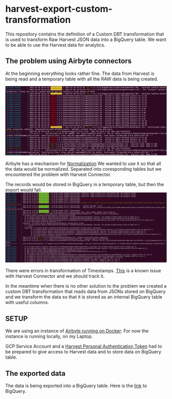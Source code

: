 # harvest-export-custom-transformation

This repository contains the definition of a Custom DBT transformation
that is used to transform Raw Harvest JSON data into a BigQuery table.
We want to be able to use the Harvest data for analytics.

## The problem using Airbyte connectors

At the beginning everything looks rather fine. The data from Harvest is being read and a temporary table with all the RAW
data is being created.

![](images/data_is_being_read.png)

Airbyte has a mechanism for [Normalization](https://docs.airbyte.com/understanding-airbyte/basic-normalization/)
We wanted to use it so that all the data would be normalized.
Separated into coresponding tables but we encountered the problem with Harvest Connector.

The records would be stored in BigQuery in a temporary table, but then the export would fail.
![](images/normalization_fail.png)

There were errors in transformation of Timestamps. [This](https://github.com/airbytehq/airbyte/labels/connectors%2Fsource%2Fharvest)
is a known issue with Harvest Connector and we should track it.

In the meantime when there is no other solution to the problem we created a custom DBT transformation that reads data from JSONs stored on BigQuery and
we transform the data so that it is stored as an internal BigQuery table with useful columns.

## SETUP

We are using an instance of [Airbyte running on Docker](https://docs.airbyte.com/quickstart/deploy-airbyte/):
For now the instance is running locally, on my Laptop.

GCP Service Account and a [Harvest Personal Authentication Token](https://id.getharvest.com/developers) had to be
prepared to give access to Harvest data and to store data on BigQuery table.

## The exported data

The data is being exported into a BigQuery table.
Here is the [link](https://console.cloud.google.com/bigquery?project=harvest-351907&ws=!1m5!1m4!4m3!1sharvest-351907!2sharvest_airbyte_export) to BigQuery.
